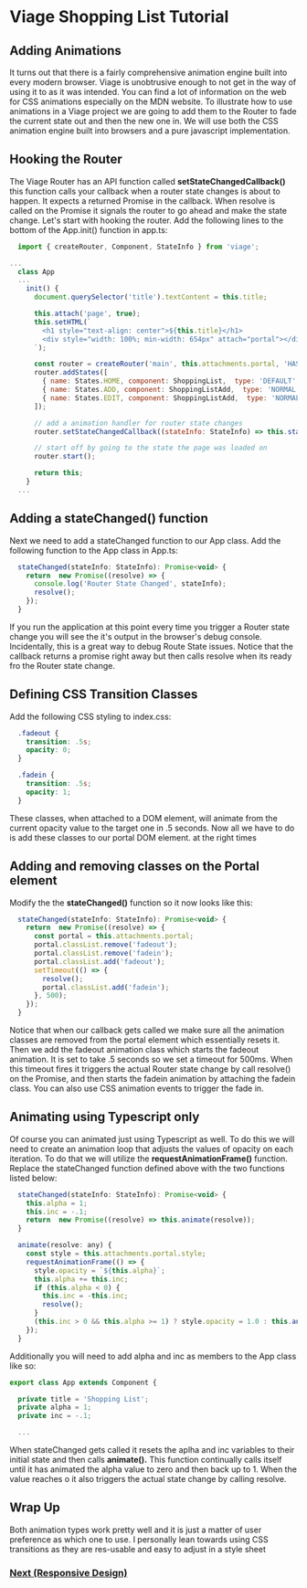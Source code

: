 # Viage Shopping List Tutorial

## Adding Animations
It turns out that there is a fairly comprehensive animation engine built into every modern browser. Viage is unobtrusive enough to not get in the way of using it to as it was intended. You can find a lot of information on the web for CSS animations especially on the MDN website. To illustrate how to use animations in a Viage project we are going to add them to the Router to fade the current state out and then the new one in. We will use both the CSS animation engine built into browsers and a pure javascript implementation.

## Hooking the Router
The Viage Router has an API function called **setStateChangedCallback()** this function calls your callback when a router state changes is about to happen. It expects a returned Promise in the callback. When resolve is called on the Promise it signals the router to go ahead and make the state change. Let's start with hooking the router. Add the following lines to the bottom of the App.init() function in app.ts:

```Javascript
  import { createRouter, Component, StateInfo } from 'viage';

...
  class App
  ...
    init() {
      document.querySelector('title').textContent = this.title;

      this.attach('page', true);
      this.setHTML(`
        <h1 style="text-align: center">${this.title}</h1>
        <div style="width: 100%; min-width: 654px" attach="portal"></div>
      `);

      const router = createRouter('main', this.attachments.portal, 'HASH');
      router.addStates([
        { name: States.HOME, component: ShoppingList,  type: 'DEFAULT' },
        { name: States.ADD, component: ShoppingListAdd,  type: 'NORMAL' },
        { name: States.EDIT, component: ShoppingListAdd,  type: 'NORMAL' },
      ]);

      // add a animation handler for router state changes
      router.setStateChangedCallback((stateInfo: StateInfo) => this.stateChanged(stateInfo));

      // start off by going to the state the page was loaded on
      router.start();

      return this;
    }
  ...
```

## Adding a stateChanged() function
Next we need to add a stateChanged function to our App class. Add the following function to the App class in App.ts:

```Javascript
  stateChanged(stateInfo: StateInfo): Promise<void> {
    return  new Promise((resolve) => {
      console.log('Router State Changed', stateInfo);
      resolve();
    });
  }
```

If you run the application at this point every time you trigger a Router state change you will see the it's output in the browser's debug console. Incidentally, this is a great way to debug Route State issues. Notice that the callback returns a promise right away but then calls resolve when its ready fro the Router state change.

## Defining CSS Transition Classes
Add the following CSS styling to index.css:

```Css
  .fadeout {
    transition: .5s;
    opacity: 0;
  }

  .fadein {
    transition: .5s;
    opacity: 1;
  }
```

These classes, when attached to a DOM element, will animate from the current opacity value to the target one in .5 seconds. Now all we have to do is add these classes to our portal DOM element. at the right times

## Adding and removing classes on the Portal element
Modify the the **stateChanged()** function so it now looks like this:

```Javascript
  stateChanged(stateInfo: StateInfo): Promise<void> {
    return  new Promise((resolve) => {
      const portal = this.attachments.portal;
      portal.classList.remove('fadeout');
      portal.classList.remove('fadein');
      portal.classList.add('fadeout');
      setTimeout(() => {
        resolve();
        portal.classList.add('fadein');
      }, 500);
    });
  }
```
Notice that when our callback gets called we make sure all the animation classes are removed from the portal element which essentially resets it. Then we add the fadeout animation class which starts the fadeout animation. It is set to take .5 seconds so we set a timeout for 500ms. When this timeout fires it triggers the actual Router state change by call resolve() on the Promise, and then starts the fadein animation by attaching the fadein class. You can also use CSS animation events to trigger the fade in.

## Animating using Typescript only
Of course you can animated just using Typescript as well. To do this we will need to create an animation loop that adjusts the values of opacity on each iteration. To do that we will utilize the **requestAnimationFrame()** function. Replace the stateChanged function defined above with the two functions listed below:

```Javascript
  stateChanged(stateInfo: StateInfo): Promise<void> {
    this.alpha = 1;
    this.inc = -.1;
    return  new Promise((resolve) => this.animate(resolve));
  }

  animate(resolve: any) {
    const style = this.attachments.portal.style;
    requestAnimationFrame(() => {
      style.opacity = `${this.alpha}`;
      this.alpha += this.inc;
      if (this.alpha < 0) {
        this.inc = -this.inc;
        resolve();
      }
      (this.inc > 0 && this.alpha >= 1) ? style.opacity = 1.0 : this.animate(resolve);
    });
  }

```

Additionally you will need to add alpha and inc as members to the App class like so:

```Javascript
export class App extends Component {

  private title = 'Shopping List';
  private alpha = 1;
  private inc = -.1;

  ...

```

When stateChanged gets called it resets the aplha and inc variables to their initial state and then calls **animate().** This function continually calls itself until it has animated the alpha value to zero and then back up to 1. When the value reaches o it also triggers the actual state change by calling resolve.

## Wrap Up
Both animation types work pretty well and it is just a matter of user preference as which one to use. I personally lean towards using CSS transitions as they are res-usable and easy to adjust in a style sheet

### [Next (Responsive Design)](responsive.md)

